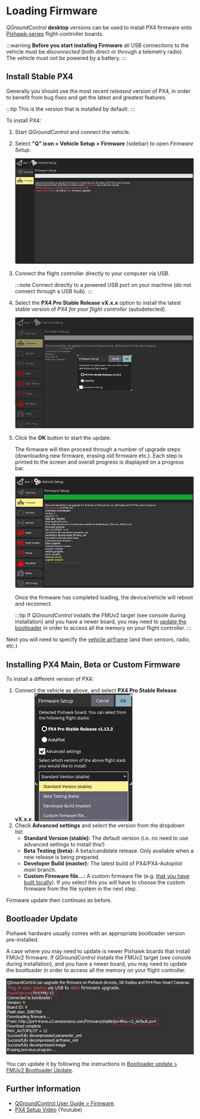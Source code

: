# Loading Firmware

_QGroundControl_ **desktop** versions can be used to install PX4 firmware onto [Pixhawk-series](../getting_started/flight_controller_selection.md) flight-controller boards.

:::warning
**Before you start installing Firmware** all USB connections to the vehicle must be _disconnected_ (both direct or through a telemetry radio).
The vehicle must _not be_ powered by a battery.
:::

## Install Stable PX4

Generally you should use the most recent _released_ version of PX4, in order to benefit from bug fixes and get the latest and greatest features.

:::tip
This is the version that is installed by default.
:::

To install PX4:

1. Start _QGroundControl_ and connect the vehicle.
1. Select **"Q" icon > Vehicle Setup > Firmware** (sidebar) to open _Firmware Setup_.

   ![Firmware disconnected](../../assets/qgc/setup/firmware/firmware_disconnected.png)

1. Connect the flight controller directly to your computer via USB.

   :::note
   Connect directly to a powered USB port on your machine (do not connect through a USB hub).
   :::

1. Select the **PX4 Pro Stable Release vX.x.x** option to install the latest stable version of PX4 _for your flight controller_ (autodetected).

   ![Install PX4 default](../../assets/qgc/setup/firmware/firmware_connected_default_px4.png)

1. Click the **OK** button to start the update.

   The firmware will then proceed through a number of upgrade steps (downloading new firmware, erasing old firmware etc.).
   Each step is printed to the screen and overall progress is displayed on a progress bar.

   ![Firmware upgrade complete](../../assets/qgc/setup/firmware/firmware_upgrade_complete.png)

   Once the firmware has completed loading, the device/vehicle will reboot and reconnect.

   :::tip
   If _QGroundControl_ installs the FMUv2 target (see console during installation) and you have a newer board, you may need to [update the bootloader](#bootloader) in order to access all the memory on your flight controller.
   :::

Next you will need to specify the [vehicle airframe](../config/airframe.md) (and then sensors, radio, etc.)

<a id="custom"></a>

## Installing PX4 Main, Beta or Custom Firmware

To install a different version of PX4:

1. Connect the vehicle as above, and select **PX4 Pro Stable Release vX.x.x**.
   ![Install PX4 version](../../assets/qgc/setup/firmware/qgc_choose_firmware.png)
1. Check **Advanced settings** and select the version from the dropdown list:
   - **Standard Version (stable):** The default version (i.e. no need to use advanced settings to install this!)
   - **Beta Testing (beta):** A beta/candidate release.
     Only available when a new release is being prepared.
   - **Developer Build (master):** The latest build of PX4/PX4-Autopilot _main_ branch.
   - **Custom Firmware file...:** A custom firmware file (e.g. [that you have built locally](../dev_setup/building_px4.md)).
     If you select this you will have to choose the custom firmware from the file system in the next step.

Firmware update then continues as before.

<a id="bootloader"></a>

## Bootloader Update

Pixhawk hardware usually comes with an appropriate bootloader version pre-installed.

A case where you may need to update is newer Pixhawk boards that install FMUv2 firmware.
If _QGroundControl_ installs the FMUv2 target (see console during installation), and you have a newer board, you may need to update the bootloader in order to access all the memory on your flight controller.

![FMUv2 update](../../assets/qgc/setup/firmware/bootloader_update.jpg)

You can update it by following the instructions in [Bootloader update > FMUv2 Bootloader Update](../advanced_config/bootloader_update.md#fmuv2-bootloader-update).

## Further Information

- [QGroundControl User Guide > Firmware](https://docs.qgroundcontrol.com/master/en/qgc-user-guide/setup_view/firmware.html).
- [PX4 Setup Video](https://youtu.be/91VGmdSlbo4) (Youtube)
